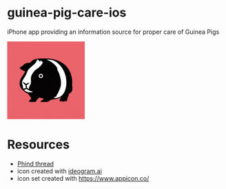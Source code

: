 # guinea-pig-care-ios
iPhone app providing an information source for proper care of Guinea Pigs

![Guinea Pig Care icon](GuineaPigCare/GuineaPigCare/Assets.xcassets/AppIcon.appiconset/180.png)

# Resources

* [Phind thread](https://www.phind.com/agent?cache=clu900qvi0005l108iam5im5p)
* icon created with [ideogram.ai](https://ideogram.ai/g/B3ocImT3TuKS7tdeDjmnZA/0)
* icon set created with https://www.appicon.co/

